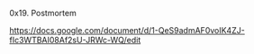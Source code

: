 0x19. Postmortem

https://docs.google.com/document/d/1-QeS9admAF0voIK4ZJ-fIc3WTBAI08Af2sU-JRWc-WQ/edit 
